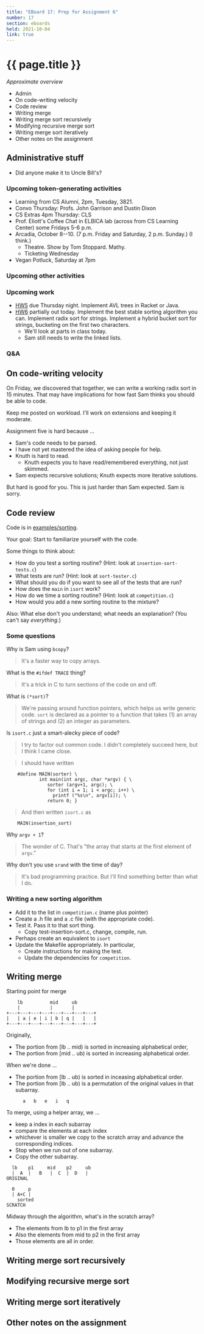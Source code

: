 ```yaml
---
title: "EBoard 17: Prep for Assignment 6"
number: 17
section: eboards
held: 2021-10-04
link: true
---
```

# {{ page.title }}

_Approximate overview_

* Admin
* On code-writing velocity
* Code review
* Writing merge
* Writing merge sort recursively
* Modifying recursive merge sort
* Writing merge sort iteratively
* Other notes on the assignment

Administrative stuff
--------------------

* Did anyone make it to Uncle Bill's?

### Upcoming token-generating activities

* Learning from CS Alumni, 2pm, Tuesday, 3821.
* Convo Thursday: Profs. John Garrison and Dustin Dixon
* CS Extras 4pm Thursday: CLS
* Prof. Eliott's Coffee Chat in ELBICA lab (across from CS Learning Center)
  some Fridays 5-6 p.m. 
* Arcadia, October 8--10. (7 p.m. Friday and Saturday, 2 p.m. Sunday.)
  (I think.)
    * Theatre.  Show by Tom Stoppard.  Mathy.
    * Ticketing Wednesday
* Vegan Potluck, Saturday at 7pm

### Upcoming other activities

### Upcoming work

* [HW5](../assignments/assignment05) due Thursday night.  Implement
  AVL trees in Racket or Java.
* [HW6](../assignments/assignment06) partially out today.  Implement 
  the best stable sorting algorithm you can.  Implement radix sort
  for strings.  Implement a hybrid bucket sort for strings, bucketing
  on the first two characters. 
    * We'll look at parts in class today.
    * Sam still needs to write the linked lists.

### Q&A

On code-writing velocity
------------------------

On Friday, we discovered that together, we can write a working radix 
sort in 15 minutes.  That may have implications for how fast Sam thinks
you should be able to code.

Keep me posted on workload.  I'll work on extensions and keeping it 
moderate.

Assignment five is hard because ...

* Sam's code needs to be parsed.
* I have not yet mastered the idea of asking people for help.
* Knuth is hard to read.
    * Knuth expects you to have read/remembered everything, not just 
      skimmed.
* Sam expects recursive solutions; Knuth expects more iterative
  solutions.

But hard is good for you.  This is just harder than Sam expected.  Sam
is sorry.

Code review
-----------

Code is in [examples/sorting](../examples/sorting).

Your goal: Start to familiarize yourself with the code.

Some things to think about:

* How do you test a sorting routine?
  (Hint: look at `insertion-sort-tests.c`)
* What tests are run?
  (Hint: look at `sort-tester.c`)
* What should you do if you want to see all of the tests that are run?
* How does the `main` in `isort` work?
* How do we time a sorting routine?
  (Hint: look at `competition.c`)
* How would you add a new sorting routine to the mixture?

Also: What else don't you understand; what needs an explanation?
(You can't say *everything*.)

### Some questions

Why is Sam using `bcopy`?

> It's a faster way to copy arrays.

What is the `#ifdef TRACE` thing?

> It's a trick in C to turn sections of the code on and off.

What is `(*sort)`?

> We're passing around function pointers, which helps us write generic
  code.  `sort` is declared as a pointer to a function that takes (1) an
  array of strings and (2) an integer as parameters.

Is `isort.c` just a smart-alecky piece of code?

> I try to factor out common code.  I didn't completely succeed here,
  but I think I came close.

> I should have written

        #define MAIN(sorter) \
                int main(int argc, char *argv) { \
                   sorter (argv+1, argc); \
                   for (int i = 1; i < argc; i++) \
                     printf ("%s\n", argv[i]); \
                   return 0; }

> And then written `isort.c` as

        MAIN(insertion_sort)

Why `argv + 1`?

> The wonder of C.  That's "the array that starts at the first element of
  `argv`."

Why don't you use `srand` with the time of day?

> It's bad programming practice.  But I'll find something better
  than what I do.

### Writing a new sorting algorithm

* Add it to the list in `competition.c` (name plus pointer)
* Create a .h file and a .c file (with the appropriate code).
* Test it.  Pass it to that sort thing.
    * Copy test-insertion-sort.c, change, compile, run.
* Perhaps create an equivalent to `isort`
* Update the Makefile appropriately.  In particular, 
    * Create instructions for making the test.
    * Update the dependencies for `competition`.

Writing merge
-------------

Starting point for merge

``` 
    lb          mid     ub
    |           |       |
+---+---+---+---+---+---+---+---+
|   | a | e | i | b | q |   |   |
+---+---+---+---+---+---+---+---+
```

Originally, 

* The portion from [lb .. mid) is sorted in increasing alphabetical order,
* The portion from [mid .. ub) is sorted in increasing alphabetical order.

When we're done ...

* The portion from [lb .. ub) is sorted in inceasing alphabetical order.
* The portion from [lb .. ub) is a permutation of the original values in
  that subarray.

```
      a   b   e   i   q
```

To merge, using a helper array, we ...

* keep a index in each subarray
* compare the elements at each index
* whichever is smaller we copy to the scratch array and advance the
  corresponding indices.
* Stop when we run out of one subarray.
* Copy the other subarray.

```
  lb    p1     mid    p2     ub
  |  A  |   B   |  C  |  D   |
ORIGINAL

  0     p
  | A+C |
    sorted
SCRATCH
```

Midway through the algorithm, what's in the scratch array?

* The elements from lb to p1 in the first array
* Also the elements from mid to p2 in the first array
* Those elements are all in order.


Writing merge sort recursively
------------------------------

Modifying recursive merge sort
------------------------------

Writing merge sort iteratively
------------------------------

Other notes on the assignment
-----------------------------
